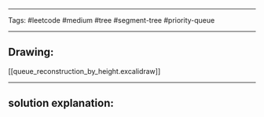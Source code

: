 

----

Tags: #leetcode #medium #tree #segment-tree #priority-queue

----

## Drawing:
[[queue_reconstruction_by_height.excalidraw]]

----


## solution explanation:

